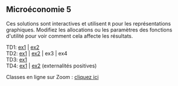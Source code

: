
## Microéconomie 5

Ces solutions sont interactives et utilisent `R` pour les représentations graphiques. Modifiez les allocations ou les paramètres des fonctions d'utilité pour voir comment cela affecte les résultats.

TD1: [ex1](https://mybinder.org/v2/gh/antoine-jacquet/mybinder/4d82e12729b0cba8ca76ec90b5b6c7eb21644cea?filepath=Teaching%2FMicro%C3%A9conomie%205%2Fmicro5-TD1-ex1.ipynb)
  \| [ex2](https://mybinder.org/v2/gh/antoine-jacquet/mybinder/4d82e12729b0cba8ca76ec90b5b6c7eb21644cea?filepath=Teaching%2FMicro%C3%A9conomie%205%2Fmicro5-TD1-ex2.ipynb)  
TD2: [ex1](https://mybinder.org/v2/gh/antoine-jacquet/mybinder/4d82e12729b0cba8ca76ec90b5b6c7eb21644cea?filepath=Teaching%2FMicro%C3%A9conomie%205%2Fmicro5-TD2-ex1.ipynb)
  \| [ex2](https://mybinder.org/v2/gh/antoine-jacquet/mybinder/4d82e12729b0cba8ca76ec90b5b6c7eb21644cea?filepath=Teaching%2FMicro%C3%A9conomie%205%2Fmicro5-TD2-ex2.ipynb)
  \| ex3
  \| ex4  
TD3: [ex1](https://mybinder.org/v2/gh/antoine-jacquet/mybinder/4d82e12729b0cba8ca76ec90b5b6c7eb21644cea?filepath=Teaching%2FMicro%C3%A9conomie%205%2Fmicro5-TD3-ex1.ipynb)  
TD4: [ex1](https://mybinder.org/v2/gh/antoine-jacquet/mybinder/4d82e12729b0cba8ca76ec90b5b6c7eb21644cea?filepath=Teaching%2FMicro%C3%A9conomie%205%2Fmicro5-TD4-ex1.ipynb)
  \| [ex2](https://mybinder.org/v2/gh/antoine-jacquet/mybinder/4d82e12729b0cba8ca76ec90b5b6c7eb21644cea?filepath=Teaching%2FMicro%C3%A9conomie%205%2Fmicro5-TD4-ex2.ipynb) (externalités positives)

Classes en ligne sur Zoom : [cliquez ici](https://ut-capitole-fr.zoom.us/j/95728405507?pwd=b0hld29xM3M1TkE1M0dkbGkrZHhMUT09)



